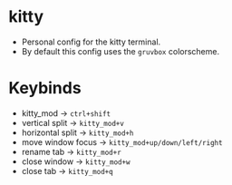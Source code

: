 # kitty
- Personal config for the kitty terminal.
- By default this config uses the `gruvbox` colorscheme.

# Keybinds
- kitty_mod -> `ctrl+shift`
- vertical split -> `kitty_mod+v`
- horizontal split -> `kitty_mod+h`
- move window focus -> `kitty_mod+up/down/left/right`
- rename tab -> `kitty_mod+r`
- close window -> `kitty_mod+w`
- close tab -> `kitty_mod+q`
